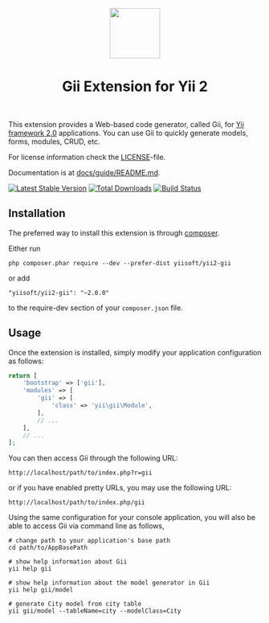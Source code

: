 <p align="center">
    <a href="https://github.com/yiisoft" target="_blank">
        <img src="https://avatars0.githubusercontent.com/u/993323" height="100px">
    </a>
    <h1 align="center">Gii Extension for Yii 2</h1>
    <br>
</p>

This extension provides a Web-based code generator, called Gii, for [Yii framework 2.0](http://www.yiiframework.com) applications.
You can use Gii to quickly generate models, forms, modules, CRUD, etc.

For license information check the [LICENSE](LICENSE.md)-file.

Documentation is at [docs/guide/README.md](docs/guide/README.md).

[![Latest Stable Version](https://poser.pugx.org/yiisoft/yii2-gii/v/stable.png)](https://packagist.org/packages/yiisoft/yii2-gii)
[![Total Downloads](https://poser.pugx.org/yiisoft/yii2-gii/downloads.png)](https://packagist.org/packages/yiisoft/yii2-gii)
[![Build Status](https://travis-ci.org/yiisoft/yii2-gii.svg?branch=master)](https://travis-ci.org/yiisoft/yii2-gii)


Installation
------------

The preferred way to install this extension is through [composer](http://getcomposer.org/download/).

Either run

```
php composer.phar require --dev --prefer-dist yiisoft/yii2-gii
```

or add

```
"yiisoft/yii2-gii": "~2.0.0"
```

to the require-dev section of your `composer.json` file.


Usage
-----

Once the extension is installed, simply modify your application configuration as follows:

```php
return [
    'bootstrap' => ['gii'],
    'modules' => [
        'gii' => [
            'class' => 'yii\gii\Module',
        ],
        // ...
    ],
    // ...
];
```

You can then access Gii through the following URL:

```
http://localhost/path/to/index.php?r=gii
```

or if you have enabled pretty URLs, you may use the following URL:

```
http://localhost/path/to/index.php/gii
```

Using the same configuration for your console application, you will also be able to access Gii via
command line as follows,

```
# change path to your application's base path
cd path/to/AppBasePath

# show help information about Gii
yii help gii

# show help information about the model generator in Gii
yii help gii/model

# generate City model from city table
yii gii/model --tableName=city --modelClass=City
```
